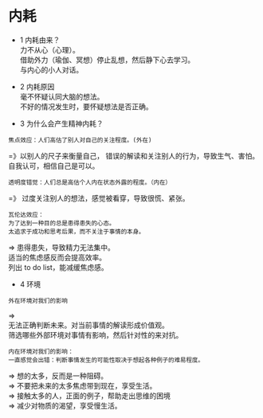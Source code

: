 # 内耗

- 1 内耗由来？  
  力不从心（心理）。  
  借助外力（瑜伽、冥想）停止乱想，然后静下心去学习。  
  与内心的小人对话。

- 2 内耗原因  
  毫不怀疑认同大脑的想法。  
  不好的情况发生时，要怀疑想法是否正确。

- 3 为什么会产生精神内耗？

```
焦点效应：人们高估了别人对自己的关注程度。(外在)
```

=》以别人的尺子来衡量自己， 错误的解读和关注别人的行为，导致生气、害怕。  
 自我认可，相信自己是可以。

```
透明度错觉：人们总是高估个人内在状态外露的程度。（内在）
```

=》 过度关注别人的想法，感觉被看穿，导致很慌、紧张。

```
瓦伦达效应：
为了达到一种目的总是患得患失的心态。
太追求于成功和思考后果，而不关注于事情的本身。
```

=> 患得患失，导致精力无法集中。  
适当的焦虑感反而会提高效率。  
列出 to do list，能减缓焦虑感。

- 4 环境

```
外在环境对我们的影响
```

=>  
无法正确判断未来。对当前事情的解读形成价值观。  
筛选哪些外部环境对事情有影响，然后针对性的来对抗。

```
内在环境对我们的影响：
一直感觉会出错：判断事情发生的可能性取决于想起各种例子的难易程度。
```

=> 想的太多，反而是一种阻碍。  
=> 不要把未来的太多焦虑带到现在，享受生活。  
=> 接触太多的人，正面的例子，帮助走出思维的困境  
=> 减少对物质的渴望，享受慢生活。

